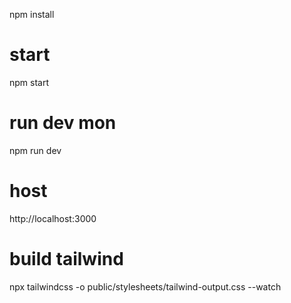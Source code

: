 npm install
# start
npm start
# run dev mon
npm run dev
# host
http://localhost:3000
# build tailwind
npx tailwindcss -o public/stylesheets/tailwind-output.css --watch
